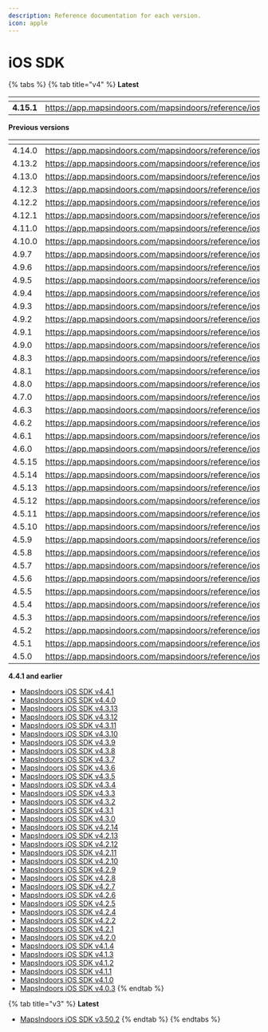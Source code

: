 ```yaml
---
description: Reference documentation for each version.
icon: apple
---
```


# iOS SDK

{% tabs %}
{% tab title="v4" %}
**Latest**[**​**](https://docs.mapsindoors.com/reference-docs/ios#latest-1)

<table data-view="cards"><thead><tr><th></th><th data-hidden data-card-target data-type="content-ref"></th></tr></thead><tbody><tr><td><strong>4.15.1</strong></td><td><a href="https://app.mapsindoors.com/mapsindoors/reference/ios/4.15.1/documentation/mapsindoors/">https://app.mapsindoors.com/mapsindoors/reference/ios/4.15.1/documentation/mapsindoors/</a></td></tr></tbody></table>

**Previous versions**[**​**](https://docs.mapsindoors.com/reference-docs/ios#previous-versions)

<table data-view="cards"><thead><tr><th></th><th data-hidden data-card-target data-type="content-ref"></th></tr></thead><tbody>
<tr><td>4.14.0</td><td><a href="https://app.mapsindoors.com/mapsindoors/reference/ios/4.14.0/documentation/mapsindoors/">https://app.mapsindoors.com/mapsindoors/reference/ios/4.14.0/documentation/mapsindoors/</a></td></tr>
<tr><td>4.13.2</td><td><a href="https://app.mapsindoors.com/mapsindoors/reference/ios/4.13.2/documentation/mapsindoors/">https://app.mapsindoors.com/mapsindoors/reference/ios/4.13.2/documentation/mapsindoors/</a></td></tr>
<tr><td>4.13.0</td><td><a href="https://app.mapsindoors.com/mapsindoors/reference/ios/4.13.0/documentation/mapsindoors/">https://app.mapsindoors.com/mapsindoors/reference/ios/4.13.0/documentation/mapsindoors/</a></td></tr>
<tr><td>4.12.3</td><td><a href="https://app.mapsindoors.com/mapsindoors/reference/ios/4.12.3/documentation/mapsindoors/">https://app.mapsindoors.com/mapsindoors/reference/ios/4.12.3/documentation/mapsindoors/</a></td></tr>
<tr><td>4.12.2</td><td><a href="https://app.mapsindoors.com/mapsindoors/reference/ios/4.12.2/documentation/mapsindoors/">https://app.mapsindoors.com/mapsindoors/reference/ios/4.12.2/documentation/mapsindoors/</a></td></tr>
<tr><td>4.12.1</td><td><a href="https://app.mapsindoors.com/mapsindoors/reference/ios/4.12.1/documentation/mapsindoors/">https://app.mapsindoors.com/mapsindoors/reference/ios/4.12.1/documentation/mapsindoors/</a></td></tr>
<tr><td>4.11.0</td><td><a href="https://app.mapsindoors.com/mapsindoors/reference/ios/4.11.0/documentation/mapsindoors/">https://app.mapsindoors.com/mapsindoors/reference/ios/4.11.0/documentation/mapsindoors/</a></td></tr>
<tr><td>4.10.0</td><td><a href="https://app.mapsindoors.com/mapsindoors/reference/ios/4.10.0/documentation/mapsindoors/">https://app.mapsindoors.com/mapsindoors/reference/ios/4.10.0/documentation/mapsindoors/</a></td></tr>
<tr><td>4.9.7</td><td><a href="https://app.mapsindoors.com/mapsindoors/reference/ios/4.9.7/documentation/mapsindoors/">https://app.mapsindoors.com/mapsindoors/reference/ios/4.9.7/documentation/mapsindoors/</a></td></tr>
<tr><td>4.9.6</td><td><a href="https://app.mapsindoors.com/mapsindoors/reference/ios/4.9.6/documentation/mapsindoors/">https://app.mapsindoors.com/mapsindoors/reference/ios/4.9.6/documentation/mapsindoors/</a></td></tr>
<tr><td>4.9.5</td><td><a href="https://app.mapsindoors.com/mapsindoors/reference/ios/4.9.5/documentation/mapsindoors/">https://app.mapsindoors.com/mapsindoors/reference/ios/4.9.5/documentation/mapsindoors/</a></td></tr>
<tr><td>4.9.4</td><td><a href="https://app.mapsindoors.com/mapsindoors/reference/ios/4.9.4/documentation/mapsindoors/">https://app.mapsindoors.com/mapsindoors/reference/ios/4.9.4/documentation/mapsindoors/</a></td></tr>
<tr><td>4.9.3</td><td><a href="https://app.mapsindoors.com/mapsindoors/reference/ios/4.9.3/documentation/mapsindoors/">https://app.mapsindoors.com/mapsindoors/reference/ios/4.9.3/documentation/mapsindoors/</a></td></tr>
<tr><td>4.9.2</td><td><a href="https://app.mapsindoors.com/mapsindoors/reference/ios/4.9.2/documentation/mapsindoors/">https://app.mapsindoors.com/mapsindoors/reference/ios/4.9.2/documentation/mapsindoors/</a></td></tr>
<tr><td>4.9.1</td><td><a href="https://app.mapsindoors.com/mapsindoors/reference/ios/4.9.1/documentation/mapsindoors/">https://app.mapsindoors.com/mapsindoors/reference/ios/4.9.1/documentation/mapsindoors/</a></td></tr><tr><td>4.9.0</td><td><a 
href="https://app.mapsindoors.com/mapsindoors/reference/ios/4.9.0/documentation/mapsindoors/">https://app.mapsindoors.com/mapsindoors/reference/ios/4.9.0/documentation/mapsindoors/</a></td></tr><tr><td>4.8.3</td><td><a 
href="https://app.mapsindoors.com/mapsindoors/reference/ios/4.8.3/documentation/mapsindoors/">https://app.mapsindoors.com/mapsindoors/reference/ios/4.8.3/documentation/mapsindoors/</a></td></tr><tr><td>4.8.1</td><td><a 
href="https://app.mapsindoors.com/mapsindoors/reference/ios/4.8.1/documentation/mapsindoors/">https://app.mapsindoors.com/mapsindoors/reference/ios/4.8.1/documentation/mapsindoors/</a></td></tr><tr><td>4.8.0</td><td><a 
href="https://app.mapsindoors.com/mapsindoors/reference/ios/4.8.0/documentation/mapsindoors/">https://app.mapsindoors.com/mapsindoors/reference/ios/4.8.0/documentation/mapsindoors/</a></td></tr><tr><td>4.7.0</td><td><a href="https://app.mapsindoors.com/mapsindoors/reference/ios/4.7.0/documentation/mapsindoors/">https://app.mapsindoors.com/mapsindoors/reference/ios/4.7.0/documentation/mapsindoors/</a></td></tr><tr><td>4.6.3</td><td><a href="https://app.mapsindoors.com/mapsindoors/reference/ios/4.6.3/documentation/mapsindoors/">https://app.mapsindoors.com/mapsindoors/reference/ios/4.6.3/documentation/mapsindoors/</a></td></tr><tr><td>4.6.2</td><td><a href="https://app.mapsindoors.com/mapsindoors/reference/ios/4.6.2/documentation/mapsindoors/">https://app.mapsindoors.com/mapsindoors/reference/ios/4.6.2/documentation/mapsindoors/</a></td></tr><tr><td>4.6.1</td><td><a href="https://app.mapsindoors.com/mapsindoors/reference/ios/4.6.1/documentation/mapsindoors/">https://app.mapsindoors.com/mapsindoors/reference/ios/4.6.1/documentation/mapsindoors/</a></td></tr><tr><td>4.6.0</td><td><a href="https://app.mapsindoors.com/mapsindoors/reference/ios/4.6.0/documentation/mapsindoors/">https://app.mapsindoors.com/mapsindoors/reference/ios/4.6.0/documentation/mapsindoors/</a></td></tr><tr><td>4.5.15</td><td><a href="https://app.mapsindoors.com/mapsindoors/reference/ios/4.5.15/documentation/mapsindoors/">https://app.mapsindoors.com/mapsindoors/reference/ios/4.5.15/documentation/mapsindoors/</a></td></tr><tr><td>4.5.14</td><td><a href="https://app.mapsindoors.com/mapsindoors/reference/ios/4.5.14/documentation/mapsindoors/">https://app.mapsindoors.com/mapsindoors/reference/ios/4.5.14/documentation/mapsindoors/</a></td></tr><tr><td>4.5.13</td><td><a href="https://app.mapsindoors.com/mapsindoors/reference/ios/4.5.13/documentation/mapsindoors/">https://app.mapsindoors.com/mapsindoors/reference/ios/4.5.13/documentation/mapsindoors/</a></td></tr><tr><td>4.5.12</td><td><a href="https://app.mapsindoors.com/mapsindoors/reference/ios/4.5.12/documentation/mapsindoors/">https://app.mapsindoors.com/mapsindoors/reference/ios/4.5.12/documentation/mapsindoors/</a></td></tr><tr><td>4.5.11</td><td><a href="https://app.mapsindoors.com/mapsindoors/reference/ios/4.5.11/documentation/mapsindoors/">https://app.mapsindoors.com/mapsindoors/reference/ios/4.5.11/documentation/mapsindoors/</a></td></tr><tr><td>4.5.10</td><td><a href="https://app.mapsindoors.com/mapsindoors/reference/ios/4.5.10/documentation/mapsindoors/">https://app.mapsindoors.com/mapsindoors/reference/ios/4.5.10/documentation/mapsindoors/</a></td></tr><tr><td>4.5.9</td><td><a href="https://app.mapsindoors.com/mapsindoors/reference/ios/4.5.9/documentation/mapsindoors/">https://app.mapsindoors.com/mapsindoors/reference/ios/4.5.9/documentation/mapsindoors/</a></td></tr><tr><td>4.5.8</td><td><a href="https://app.mapsindoors.com/mapsindoors/reference/ios/4.5.8/documentation/mapsindoors/">https://app.mapsindoors.com/mapsindoors/reference/ios/4.5.8/documentation/mapsindoors/</a></td></tr><tr><td>4.5.7</td><td><a href="https://app.mapsindoors.com/mapsindoors/reference/ios/4.5.7/documentation/mapsindoors/">https://app.mapsindoors.com/mapsindoors/reference/ios/4.5.7/documentation/mapsindoors/</a></td></tr><tr><td>4.5.6</td><td><a href="https://app.mapsindoors.com/mapsindoors/reference/ios/4.5.6/documentation/mapsindoors/">https://app.mapsindoors.com/mapsindoors/reference/ios/4.5.6/documentation/mapsindoors/</a></td></tr><tr><td>4.5.5</td><td><a href="https://app.mapsindoors.com/mapsindoors/reference/ios/4.5.5/documentation/mapsindoors/">https://app.mapsindoors.com/mapsindoors/reference/ios/4.5.5/documentation/mapsindoors/</a></td></tr><tr><td>4.5.4</td><td><a href="https://app.mapsindoors.com/mapsindoors/reference/ios/4.5.4/documentation/mapsindoors/">https://app.mapsindoors.com/mapsindoors/reference/ios/4.5.4/documentation/mapsindoors/</a></td></tr><tr><td>4.5.3</td><td><a href="https://app.mapsindoors.com/mapsindoors/reference/ios/4.5.3/documentation/mapsindoors/">https://app.mapsindoors.com/mapsindoors/reference/ios/4.5.3/documentation/mapsindoors/</a></td></tr><tr><td>4.5.2</td><td><a href="https://app.mapsindoors.com/mapsindoors/reference/ios/4.5.2/documentation/mapsindoors/">https://app.mapsindoors.com/mapsindoors/reference/ios/4.5.2/documentation/mapsindoors/</a></td></tr><tr><td>4.5.1</td><td><a href="https://app.mapsindoors.com/mapsindoors/reference/ios/4.5.1/documentation/mapsindoors/">https://app.mapsindoors.com/mapsindoors/reference/ios/4.5.1/documentation/mapsindoors/</a></td></tr><tr><td>4.5.0</td><td><a href="https://app.mapsindoors.com/mapsindoors/reference/ios/4.5.0/documentation/mapsindoors/">https://app.mapsindoors.com/mapsindoors/reference/ios/4.5.0/documentation/mapsindoors/</a></td></tr></tbody></table>

**4.4.1 and earlier**

* [MapsIndoors iOS SDK v4.4.1](https://app.mapsindoors.com/mapsindoors/reference/ios/4.4.1/documentation/mapsindoors/)
* [MapsIndoors iOS SDK v4.4.0](https://app.mapsindoors.com/mapsindoors/reference/ios/4.4.0/documentation/mapsindoors/)
* [MapsIndoors iOS SDK v4.3.13](https://app.mapsindoors.com/mapsindoors/reference/ios/4.3.13/documentation/mapsindoors/)
* [MapsIndoors iOS SDK v4.3.12](https://app.mapsindoors.com/mapsindoors/reference/ios/4.3.12/documentation/mapsindoors/)
* [MapsIndoors iOS SDK v4.3.11](https://app.mapsindoors.com/mapsindoors/reference/ios/4.3.11/documentation/mapsindoors/)
* [MapsIndoors iOS SDK v4.3.10](https://app.mapsindoors.com/mapsindoors/reference/ios/4.3.10/documentation/mapsindoors/)
* [MapsIndoors iOS SDK v4.3.9](https://app.mapsindoors.com/mapsindoors/reference/ios/4.3.9/documentation/mapsindoors/)
* [MapsIndoors iOS SDK v4.3.8](https://app.mapsindoors.com/mapsindoors/reference/ios/4.3.8/documentation/mapsindoors/)
* [MapsIndoors iOS SDK v4.3.7](https://app.mapsindoors.com/mapsindoors/reference/ios/4.3.7/documentation/mapsindoors/)
* [MapsIndoors iOS SDK v4.3.6](https://app.mapsindoors.com/mapsindoors/reference/ios/4.3.6/documentation/mapsindoors/)
* [MapsIndoors iOS SDK v4.3.5](https://app.mapsindoors.com/mapsindoors/reference/ios/4.3.5/documentation/mapsindoors/)
* [MapsIndoors iOS SDK v4.3.4](https://app.mapsindoors.com/mapsindoors/reference/ios/4.3.4/documentation/mapsindoors/)
* [MapsIndoors iOS SDK v4.3.3](https://app.mapsindoors.com/mapsindoors/reference/ios/4.3.3/documentation/mapsindoors/)
* [MapsIndoors iOS SDK v4.3.2](https://app.mapsindoors.com/mapsindoors/reference/ios/4.3.2/documentation/mapsindoors/)
* [MapsIndoors iOS SDK v4.3.1](https://app.mapsindoors.com/mapsindoors/reference/ios/4.3.1/documentation/mapsindoors/)
* [MapsIndoors iOS SDK v4.3.0](https://app.mapsindoors.com/mapsindoors/reference/ios/4.3.0/documentation/mapsindoors/)
* [MapsIndoors iOS SDK v4.2.14](https://app.mapsindoors.com/mapsindoors/reference/ios/4.2.14/documentation/mapsindoors/)
* [MapsIndoors iOS SDK v4.2.13](https://app.mapsindoors.com/mapsindoors/reference/ios/4.2.13/documentation/mapsindoors/)
* [MapsIndoors iOS SDK v4.2.12](https://app.mapsindoors.com/mapsindoors/reference/ios/4.2.12/documentation/mapsindoors/)
* [MapsIndoors iOS SDK v4.2.11](https://app.mapsindoors.com/mapsindoors/reference/ios/4.2.11/documentation/mapsindoors/)
* [MapsIndoors iOS SDK v4.2.10](https://app.mapsindoors.com/mapsindoors/reference/ios/4.2.10/documentation/mapsindoors/)
* [MapsIndoors iOS SDK v4.2.9](https://app.mapsindoors.com/mapsindoors/reference/ios/4.2.9/documentation/mapsindoors/)
* [MapsIndoors iOS SDK v4.2.8](https://app.mapsindoors.com/mapsindoors/reference/ios/4.2.8/documentation/mapsindoors/)
* [MapsIndoors iOS SDK v4.2.7](https://app.mapsindoors.com/mapsindoors/reference/ios/4.2.7/documentation/mapsindoors/)
* [MapsIndoors iOS SDK v4.2.6](https://app.mapsindoors.com/mapsindoors/reference/ios/4.2.6/documentation/mapsindoors/)
* [MapsIndoors iOS SDK v4.2.5](https://app.mapsindoors.com/mapsindoors/reference/ios/4.2.5/documentation/mapsindoors/)
* [MapsIndoors iOS SDK v4.2.4](https://app.mapsindoors.com/mapsindoors/reference/ios/4.2.4/documentation/mapsindoors/)
* [MapsIndoors iOS SDK v4.2.2](https://app.mapsindoors.com/mapsindoors/reference/ios/4.2.2/documentation/mapsindoors/)
* [MapsIndoors iOS SDK v4.2.1](https://app.mapsindoors.com/mapsindoors/reference/ios/4.2.1/documentation/mapsindoors/)
* [MapsIndoors iOS SDK v4.2.0](https://app.mapsindoors.com/mapsindoors/reference/ios/4.2.0/documentation/mapsindoors/)
* [MapsIndoors iOS SDK v4.1.4](https://app.mapsindoors.com/mapsindoors/reference/ios/4.1.4/documentation/mapsindoors/)
* [MapsIndoors iOS SDK v4.1.3](https://app.mapsindoors.com/mapsindoors/reference/ios/4.1.3/documentation/mapsindoors/)
* [MapsIndoors iOS SDK v4.1.2](https://app.mapsindoors.com/mapsindoors/reference/ios/4.1.2/documentation/mapsindoors/)
* [MapsIndoors iOS SDK v4.1.1](https://app.mapsindoors.com/mapsindoors/reference/ios/4.1.1/documentation/mapsindoors/)
* [MapsIndoors iOS SDK v4.1.0](https://app.mapsindoors.com/mapsindoors/reference/ios/4.1.0/documentation/mapsindoors/)
* [MapsIndoors iOS SDK v4.0.3](https://app.mapsindoors.com/mapsindoors/reference/ios/v4-doc/documentation/mapsindoors/)
{% endtab %}

{% tab title="v3" %}
**Latest**[**​**](https://docs.mapsindoors.com/reference-docs/ios#latest-2)

* [MapsIndoors iOS SDK v3.50.2](https://app.mapsindoors.com/mapsindoors/reference/ios/v3/classes.html)
{% endtab %}
{% endtabs %}
